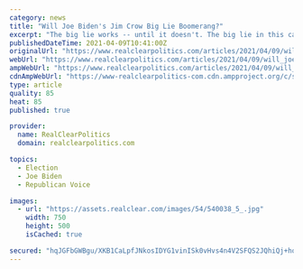 ```yaml
---
category: news
title: "Will Joe Biden's Jim Crow Big Lie Boomerang?"
excerpt: "The big lie works -- until it doesn't. The big lie in this case is Joe Biden's charge that the changes in Georgia election law passed by"
publishedDateTime: 2021-04-09T10:41:00Z
originalUrl: "https://www.realclearpolitics.com/articles/2021/04/09/will_joe_bidens_jim_crow_big_lie_boomerang_145557.html"
webUrl: "https://www.realclearpolitics.com/articles/2021/04/09/will_joe_bidens_jim_crow_big_lie_boomerang_145557.html"
ampWebUrl: "https://www.realclearpolitics.com/articles/2021/04/09/will_joe_bidens_jim_crow_big_lie_boomerang_145557.amp.html"
cdnAmpWebUrl: "https://www-realclearpolitics-com.cdn.ampproject.org/c/s/www.realclearpolitics.com/articles/2021/04/09/will_joe_bidens_jim_crow_big_lie_boomerang_145557.amp.html"
type: article
quality: 85
heat: 85
published: true

provider:
  name: RealClearPolitics
  domain: realclearpolitics.com

topics:
  - Election
  - Joe Biden
  - Republican Voice

images:
  - url: "https://assets.realclear.com/images/54/540038_5_.jpg"
    width: 750
    height: 500
    isCached: true

secured: "hqJGFbGWBgu/XKB1CaLpfJNkosIDYG1vinISk0vHvs4n4V2SFQS2JQhiQj+hq6DMeNBt0XcuHB2wWTaSH3Q/nkDjkGTq6Po9PzysTR3WH/OgWoiOnXRon+2Fu5sK3Cs4j9dS0ir+Jbn5vcvCFdDITXKmLDCOcjXFVkkDIaWlDsnJUW2Urwk1tYAdaJc5HYX8l2+9sxbVNAEuxZ50T8pqR5uHMTB/BVOi2TEStW8jfx3EdJXeDvvKomDpDDMUaDLS2eF0uS0XNoG/V6FhMku+yBUtGdAhWEh6daHIF9HGpIN2FICm45pRqIqwXCcvlyQNpW+kTtZbhYAATrn1YNJxhx0tGNPu/wJmXYE/E+SwOvk=;PFpHgvPuVfMxRxowfYR/1w=="
---
```


